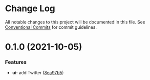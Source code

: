 # Change Log

All notable changes to this project will be documented in this file.
See [Conventional Commits](https://conventionalcommits.org) for commit guidelines.

# 0.1.0 (2021-10-05)


### Features

* **ui:** add Twitter ([8ea97b5](https://github.com/theguriev/chromatic-playground/commit/8ea97b54f16af441bc96f3a8621c3e4de5ec6579))
